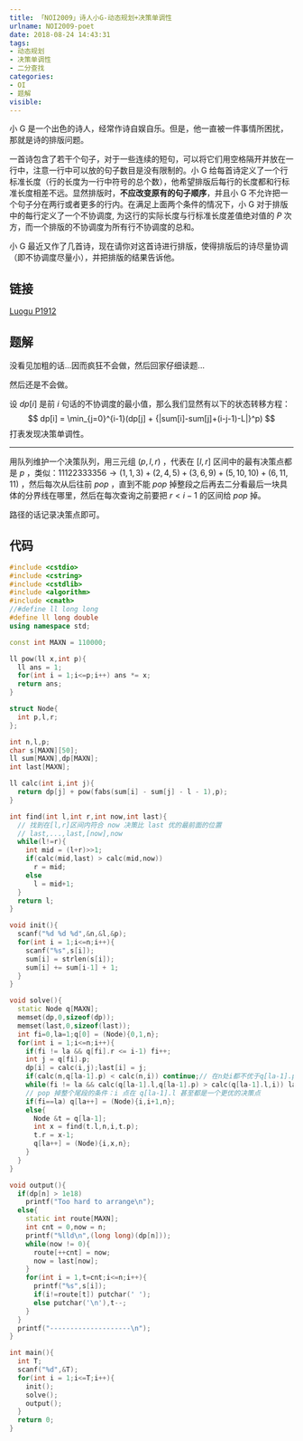 ```yaml
---
title: 「NOI2009」诗人小G-动态规划+决策单调性
urlname: NOI2009-poet
date: 2018-08-24 14:43:31
tags:
- 动态规划
- 决策单调性
- 二分查找
categories: 
- OI
- 题解
visible:
---
```


小 $\text{G}$ 是一个出色的诗人，经常作诗自娱自乐。但是，他一直被一件事情所困扰，那就是诗的排版问题。

一首诗包含了若干个句子，对于一些连续的短句，可以将它们用空格隔开并放在一行中，注意一行中可以放的句子数目是没有限制的。小 $\text{G}$ 给每首诗定义了一个行标准长度（行的长度为一行中符号的总个数），他希望排版后每行的长度都和行标准长度相差不远。显然排版时，**不应改变原有的句子顺序**，并且小 $\text{G}$ 不允许把一个句子分在两行或者更多的行内。在满足上面两个条件的情况下，小 $\text{G}$ 对于排版中的每行定义了一个不协调度, 为这行的实际长度与行标准长度差值绝对值的 $P$ 次方，而一个排版的不协调度为所有行不协调度的总和。

小 $\text{G}$ 最近又作了几首诗，现在请你对这首诗进行排版，使得排版后的诗尽量协调（即不协调度尽量小），并把排版的结果告诉他。

<!-- more -->

## 链接

[Luogu P1912](https://www.luogu.org/problemnew/show/P1912)

## 题解

没看见加粗的话...因而疯狂不会做，然后回家仔细读题...

然后还是不会做。

设 $dp[i]$ 是前 $i$ 句话的不协调度的最小值，那么我们显然有以下的状态转移方程：
$$
dp[i] = \min_{j=0}^{i-1}(dp[j] + {|sum[i]-sum[j]+(i-j-1)-L|}^p)
$$
打表发现决策单调性。

---

用队列维护一个决策队列，用三元组 $(p,l,r)$ ，代表在 $[l,r]$ 区间中的最有决策点都是 $p$ ，类似：$11122333356 \rightarrow (1,1,3) + (2,4,5) + (3,6,9) + (5,10,10) + (6,11,11)$ ，然后每次从后往前 $pop$ ，直到不能 $pop$ 掉整段之后再去二分看最后一块具体的分界线在哪里，然后在每次查询之前要把  $r < i-1$ 的区间给 $pop$ 掉。

路径的话记录决策点即可。

## 代码 



```cpp
#include <cstdio>
#include <cstring>
#include <cstdlib>
#include <algorithm>
#include <cmath>
//#define ll long long
#define ll long double
using namespace std;

const int MAXN = 110000;

ll pow(ll x,int p){
  ll ans = 1;
  for(int i = 1;i<=p;i++) ans *= x;
  return ans;
}

struct Node{
  int p,l,r;
};

int n,l,p;
char s[MAXN][50];
ll sum[MAXN],dp[MAXN];
int last[MAXN];

ll calc(int i,int j){
  return dp[j] + pow(fabs(sum[i] - sum[j] - l - 1),p);
}

int find(int l,int r,int now,int last){
  // 找到在[l,r]区间内符合 now 决策比 last 优的最前面的位置 
  // last,...,last,[now],now
  while(l!=r){
    int mid = (l+r)>>1;
    if(calc(mid,last) > calc(mid,now))
      r = mid;
    else
      l = mid+1;
  }
  return l;
}

void init(){
  scanf("%d %d %d",&n,&l,&p);
  for(int i = 1;i<=n;i++){
    scanf("%s",s[i]);
    sum[i] = strlen(s[i]);
    sum[i] += sum[i-1] + 1;
  }
}

void solve(){
  static Node q[MAXN];
  memset(dp,0,sizeof(dp));
  memset(last,0,sizeof(last));
  int fi=0,la=1;q[0] = (Node){0,1,n};
  for(int i = 1;i<=n;i++){
    if(fi != la && q[fi].r <= i-1) fi++;
    int j = q[fi].p;
    dp[i] = calc(i,j);last[i] = j;
    if(calc(n,q[la-1].p) < calc(n,i)) continue;// 在n处i都不优于q[la-1].p
    while(fi != la && calc(q[la-1].l,q[la-1].p) > calc(q[la-1].l,i)) la--;
    // pop 掉整个尾段的条件：i 点在 q[la-1].l 甚至都是一个更优的决策点
    if(fi==la) q[la++] = (Node){i,i+1,n};
    else{
      Node &t = q[la-1];
      int x = find(t.l,n,i,t.p);
      t.r = x-1;
      q[la++] = (Node){i,x,n};
    }
  }
}

void output(){
  if(dp[n] > 1e18)
    printf("Too hard to arrange\n");
  else{
    static int route[MAXN];
    int cnt = 0,now = n;
    printf("%lld\n",(long long)(dp[n]));
    while(now != 0){
      route[++cnt] = now;
      now = last[now];
    }
    for(int i = 1,t=cnt;i<=n;i++){
      printf("%s",s[i]);
      if(i!=route[t]) putchar(' ');
      else putchar('\n'),t--;
    }
  }
  printf("--------------------\n");
}

int main(){
  int T;
  scanf("%d",&T);
  for(int i = 1;i<=T;i++){
    init();
    solve();
    output();
  }
  return 0;
}
```




